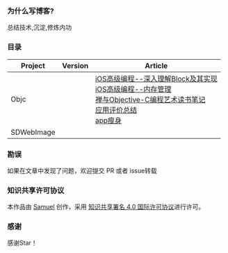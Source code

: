 
### 为什么写博客?

总结技术,沉淀,修炼内功
        
### 目录
Project        | Version           | Article     |
--------------------|------------------|-----------------------|
|Objc |    | [iOS高级编程--深入理解Block及其实现](https://github.com/SenorSamuel/blog/blob/master/content/Block.md)<br>[iOS高级编程--内存管理](https://github.com/SenorSamuel/blog/blob/master/content/iOS高级编程--内存管理.md) <br>[禅与Objective-C编程艺术读书笔记](https://github.com/SenorSamuel/blog/blob/master/content/禅与Objective-C编程艺术.md)<br>[应用评价总结](https://github.com/SenorSamuel/blog/blob/master/content/应用评价.md)<br>[app瘦身](https://github.com/SenorSamuel/blog/blob/master/content/我的app瘦身.md)<br> |
|SDWebImage| |


### 勘误

如果在文章中发现了问题，欢迎提交 PR 或者 issue转载

### 知识共享许可协议
本作品由 [Samuel](https://github.com/SenorSamuel) 创作，采用 [知识共享署名 4.0 国际许可协议](https://creativecommons.org/licenses/by/4.0/)进行许可。

### 感谢

感谢Star！

